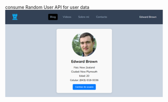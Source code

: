 consume Random User API for user data 
![](https://github.com/matparraga/ejercicio-1-randonUser/blob/main/randonUser.png)
